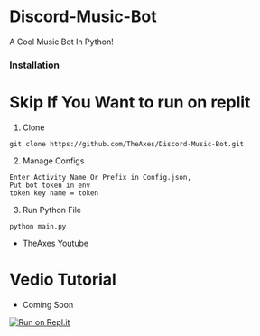 # Discord-Music-Bot
A Cool Music Bot In Python!



### Installation 
# Skip If You Want to run on replit 


1. Clone 
```
git clone https://github.com/TheAxes/Discord-Music-Bot.git
```
2. Manage Configs
```
Enter Activity Name Or Prefix in Config.json,
Put bot token in env
token key name = token
```
3. Run Python File
```
python main.py
```


 - TheAxes [Youtube](https://www.youtube.com/channel/UCMEhNSLa2O6WQqtqpjwu-sw)


# Vedio Tutorial 
- Coming Soon

[![Run on Repl.it](https://repl.it/badge/github/replit/replbox)](https://replit.com/github/TheAxes/Discord-Music-Bot)


